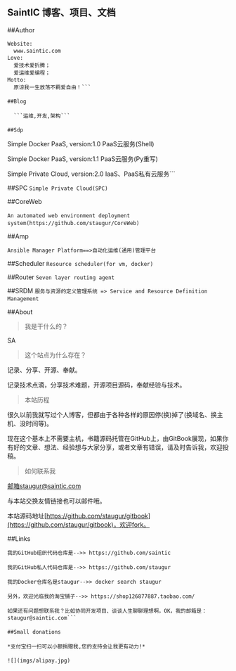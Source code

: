 ## **SaintIC 博客、项目、文档**

##Author

```
Website:
  www.saintic.com
Love:
  爱技术爱折腾；
  爱运维爱编程；
Motto:
  原谅我一生放荡不羁爱自由！```

##Blog

  ```运维,开发,架构```

##Sdp

  ```
  Simple Docker PaaS, version:1.0    PaaS云服务(Shell)

  Simple Docker PaaS, version:1.1    PaaS云服务(Py重写)

  Simple Private Cloud, version:2.0  IaaS、PaaS私有云服务```

##SPC
  ```Simple Private Cloud(SPC)```

##CoreWeb

  ```An automated web environment deployment system(https://github.com/staugur/CoreWeb)```

##Amp

  ```Ansible Manager Platform==>自动化运维(通用)管理平台```

##Scheduler
  ```Resource scheduler(for vm, docker)```
  
##Router
  ```Seven layer routing agent```

##SRDM
  ```服务与资源的定义管理系统 => Service and Resource Definition Management```

##About

> 我是干什么的？

SA 

> 这个站点为什么存在？

记录、分享、开源、奉献。

记录技术点滴，分享技术难题，开源项目源码，奉献经验与技术。

> 本站历程

很久以前我就写过个人博客，但都由于各种各样的原因停(换)掉了(换域名、换主机、没时间等)。

现在这个基本上不需要主机，书籍源码托管在GitHub上，由GitBook展现，如果你有好的文章、想法、经验想与大家分享，或者文章有错误，请及时告诉我，欢迎投稿。

> 如何联系我

邮箱staugur@saintic.com

与本站交换友情链接也可以邮件哦。

本站源码地址[https://github.com/staugur/gitbook](https://github.com/staugur/gitbook)，欢迎fork。

##Links

  ```
  我的GitHub组织代码仓库是-->> https://github.com/saintic
  
  我的GitHub私人代码仓库是-->> https://github.com/staugur

  我的Docker仓库名是staugur-->> docker search staugur
  
  另外，欢迎光临我的淘宝铺子-->> https://shop126877887.taobao.com/

  如果还有问题想联系我？比如协同开发项目、谈谈人生聊聊理想啊，OK，我的邮箱是：staugur@saintic.com```

##Small donations

  *支付宝扫一扫可以小额捐赠我,您的支持会让我更有动力!*

![](imgs/alipay.jpg)

